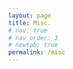 ```yaml
---
layout: page
title: Misc.
# nav: true
# nav_order: 3
# newtab: true
permalink: /misc
---
```


<div align="center" style="transform: scale(0.7); transform-origin: top center;">
  <script type="text/javascript" id="clustrmaps" src="//clustrmaps.com/map_v2.js?d=d6uRUBCk1WnZoZmOy0g4RyPNManqNTP3GXfRveHzvL8&cl=ffffff&w=a"></script>
</div>

